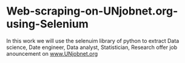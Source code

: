 # Web-scraping-on-UNjobnet.org-using-Selenium
In this work we will use the selenuim library of python to extract Data science, Date engineer, Data analyst, Statistician, Research offer job anouncement on www.UNjobnet.org
